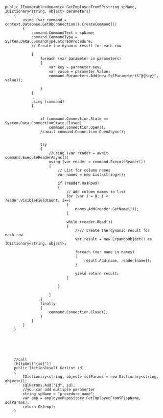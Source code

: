     public IEnumerable<dynamic> GetEmployeeFromSP(string spName, IDictionary<string, object> parameters)
        {
            using (var command = context.Database.GetDbConnection().CreateCommand())
            {
                command.CommandText = spName;
                command.CommandType = System.Data.CommandType.StoredProcedure;
                // Create the dynamic result for each row
                
                {
                    foreach (var parameter in parameters)
                    {
                        var key = parameter.Key;
                        var value = parameter.Value;
                        command.Parameters.Add(new SqlParameter($"@{key}", value));
                        
                    }
                }

                using (command)
                {
                   

                    if (command.Connection.State == System.Data.ConnectionState.Closed)
                        command.Connection.Open();
                    //await command.Connection.OpenAsync();
                    

                    try
                    {
                        //using (var reader = await command.ExecuteReaderAsync())
                        using (var reader = command.ExecuteReader())
                        {
                            // List for column names
                            var names = new List<string>();

                            if (reader.HasRows)
                            {
                                // Add column names to list
                                for (var i = 0; i < reader.VisibleFieldCount; i++)
                                {
                                    names.Add(reader.GetName(i));
                                }

                                while (reader.Read())
                                {
                                    //// Create the dynamic result for each row
                                    var result = new ExpandoObject() as IDictionary<string, object>;

                                    foreach (var name in names)
                                    {
                                        result.Add(name, reader[name]);
                                    }

                                    yield return result;
                                }

                            }

                        }
                    }
                    finally
                    {
                        command.Connection.Close();
                    }
                }
            }
        }
        
        
        
        
        
        
        //call 
        [HttpGet("{id}")]
        public IActionResult Get(int id)
        {
            IDictionary<string, object> sqlParams = new Dictionary<string, object>();
            sqlParams.Add("Id", id);
            //you can add multiple paramenter
            string spName = "procedure_name";
            var emp = employeeRepository.GetEmployeeFromSP(spName, sqlParams);
            return Ok(emp);
        }
        
